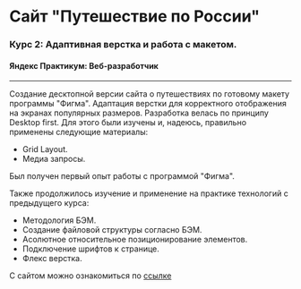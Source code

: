 # Сайт "Путешествие по России"
### Курс 2: Адаптивная верстка и работа с макетом.
#### Яндекс Практикум: Веб-разработчик
----------------------------------------------

Создание десктопной версии сайта о путешествиях по готовому макету программы "Фигма". Адаптация верстки для корректного отображения на экранах популярных размеров. Разработка велась по принципу Desktop first.
Для этого были изучены и, надеюсь, правильно применены следующие материалы:
* Grid Layout.
* Медиа запросы.

Был получен первый опыт работы с программой "Фигма".

Также продолжилось изучение и применение на практике технологий с предыдущего курса:
* Методология БЭМ.
* Создание файловой структуры согласно БЭМ.
* Асолютное относительное позиционирование элементов.
* Подключение шрифтов к странице.
* Флекс верстка.

С сайтом можно ознакомиться по [ссылке](https://dvbak.github.io/russian-travel/)
